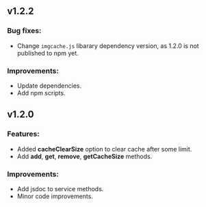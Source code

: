 ## v1.2.2
### Bug fixes:
- Change `imgcache.js` libarary dependency version, as 1.2.0 is not published to npm yet.

### Improvements:
- Update dependencies.
- Add npm scripts.

## v1.2.0
### Features:
- Added **cacheClearSize** option to clear cache after some limit.
- Add **add**, **get**, **remove**, **getCacheSize** methods.

### Improvements:
- Add jsdoc to service methods.
- Minor code improvements.
